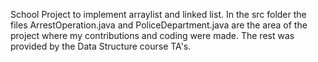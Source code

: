 School Project to implement arraylist and linked list. In the src folder the files ArrestOperation.java and PoliceDepartment.java are the area of the project where my contributions and coding were made. The rest was provided by the Data Structure course TA's.
